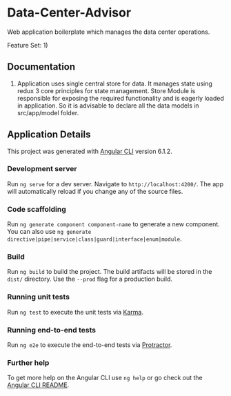 # Data-Center-Advisor

Web application boilerplate which manages the data center operations.


Feature Set:
1)


## Documentation

1) Application uses single central store for data. It manages state using redux 3 core principles for
state management. Store Module is responsible for exposing the required functionality and is eagerly loaded in application.
So it is advisable to declare all the data models in src/app/model folder.


## Application Details

This project was generated with [Angular CLI](https://github.com/angular/angular-cli) version 6.1.2.

### Development server

Run `ng serve` for a dev server. Navigate to `http://localhost:4200/`. The app will automatically reload if you change any of the source files.

### Code scaffolding

Run `ng generate component component-name` to generate a new component. You can also use `ng generate directive|pipe|service|class|guard|interface|enum|module`.

### Build

Run `ng build` to build the project. The build artifacts will be stored in the `dist/` directory. Use the `--prod` flag for a production build.

### Running unit tests

Run `ng test` to execute the unit tests via [Karma](https://karma-runner.github.io).

### Running end-to-end tests

Run `ng e2e` to execute the end-to-end tests via [Protractor](http://www.protractortest.org/).

### Further help

To get more help on the Angular CLI use `ng help` or go check out the [Angular CLI README](https://github.com/angular/angular-cli/blob/master/README.md).
